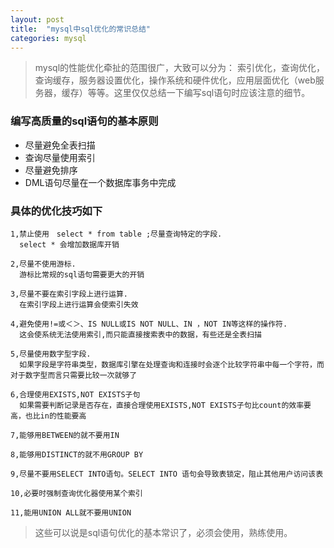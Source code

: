 ```yaml
---
layout: post
title:  "mysql中sql优化的常识总结"
categories: mysql
---
```


> mysql的性能优化牵扯的范围很广，大致可以分为：
索引优化，查询优化，查询缓存，服务器设置优化，操作系统和硬件优化，应用层面优化（web服务器，缓存）等等。这里仅仅总结一下编写sql语句时应该注意的细节。

### 编写高质量的sql语句的基本原则

 * 尽量避免全表扫描
 * 查询尽量使用索引
 * 尽量避免排序
 * DML语句尽量在一个数据库事务中完成

### 具体的优化技巧如下

	1,禁止使用　select * from table ;尽量查询特定的字段.
	  select * 会增加数据库开销

	2,尽量不使用游标.
	  游标比常规的sql语句需要更大的开销

	3,尽量不要在索引字段上进行运算.
	  在索引字段上进行运算会使索引失效

	4,避免使用!=或＜＞、IS NULL或IS NOT NULL、IN ，NOT IN等这样的操作符.
	  这会使系统无法使用索引,而只能直接搜索表中的数据，有些还是全表扫描
	
	5,尽量使用数字型字段.
	  如果字段是字符串类型，数据库引擎在处理查询和连接时会逐个比较字符串中每一个字符，而对于数字型而言只需要比较一次就够了

	6,合理使用EXISTS,NOT EXISTS子句
	  如果需要判断记录是否存在，直接合理使用EXISTS,NOT EXISTS子句比count的效率要高，也比in的性能要高

	7,能够用BETWEEN的就不要用IN

	8,能够用DISTINCT的就不用GROUP BY

	9,尽量不要用SELECT INTO语句。SELECT INTO 语句会导致表锁定，阻止其他用户访问该表

	10,必要时强制查询优化器使用某个索引

	11,能用UNION ALL就不要用UNION

> 这些可以说是sql语句优化的基本常识了，必须会使用，熟练使用。